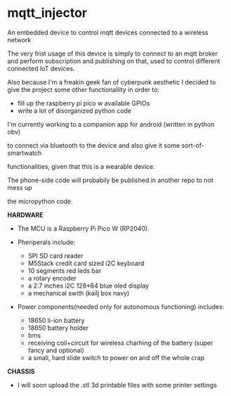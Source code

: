 # mqtt_injector
An embedded device to control mqtt devices connected to a wireless network

The very frist usage of this device is simply to connect to an mqtt broker and perform
subscription and publishing on that, used to control different connected IoT devices.

Also because I'm a freakin geek fan of cyberpunk aesthetic I decided to give the project
some other functionallity in order to:

- fill up the raspberry pi pico w available GPIOs
- write a lot of disorganized python code

I'm currently working to a companion app for android (written in python obv)

to connect via bluetooth to the device and also give it some sort-of-smartwatch

functionalities, given that this is a wearable device.

The phone-side code will probabily be published in another repo to not mess up

the micropython code.

****HARDWARE****
- The MCU is a Raspberry Pi Pico W (RP2040).

- Pheriperals include:
  - SPI SD card reader
  - M5Stack credit card sized i2C keyboard
  - 10 segments red leds bar
  - a rotary encoder
  - a 2.7 inches i2C 128*64 blue oled display
  - a mechanical swith (kailj box navy)

- Power components(needed only for autonomous functioning) includes:
  - 18650 li-ion battery
  - 18650 battery holder
  - bms
  - receiving coil+circuit for wireless charhing of the battery (super fancy and optional)
  - a small, hard slide switch to power on and off the whole crap

****CHASSIS****
- I will soon upload the .stl 3d printable files with some printer settings
